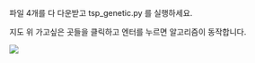 파일 4개를 다 다운받고 tsp_genetic.py 를 실행하세요.

지도 위 가고싶은 곳들을 클릭하고 엔터를 누르면 알고리즘이 동작합니다.

![](https://velog.velcdn.com/images/dodo4723/post/a9ad424f-dbd0-4c13-856f-23e37e6509df/image.png)